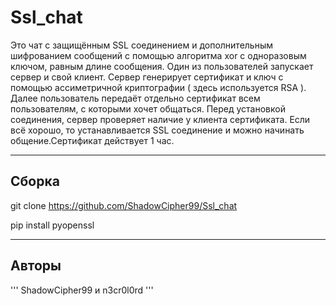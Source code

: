 # Ssl_chat

Это чат с защищённым SSL соединением и дополнительным шифрованием сообщений с помощью алгоритма xor с одноразовым ключом, равным длине сообщения. Один из пользователей запускает сервер и свой клиент. Сервер генерирует сертификат и ключ с помощью ассиметричной криптографии ( здесь используется RSA ). Далее пользователь передаёт отдельно сертификат всем пользователям, с которыми хочет общаться. Перед установкой соединения, сервер проверяет наличие у клиента сертификата. Если всё хорошо, то устанавливается SSL соединение и можно начинать общение.Сертификат действует 1 час.

---
## Сборка

git clone https://github.com/ShadowCipher99/Ssl_chat

pip install pyopenssl


---
## Авторы
'''
ShadowCipher99 и n3cr0l0rd
'''
